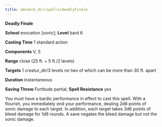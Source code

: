 ```yaml
---
title: advance_dir/spells/deadlyFinale
---
```

 **Deadly Finale**

**School** evocation [sonic]; **Level** bard 6

**Casting Time** 1 standard action

**Components** V, S

**Range** close (25 ft. + 5 ft./2 levels)

**Targets** 1 creatur_dir/3 levels no two of which can be more than 30 ft. apart

**Duration** instantaneous

**Saving Throw** Fortitude partial; **Spell Resistance** yes

You must have a bardic performance in effect to cast this spell. With a flourish, you immediately end your performance, dealing 2d8 points of sonic damage to each target. In addition, each target takes 3d6 points of bleed damage for 1d6 rounds. A save negates the bleed damage but not the sonic damage.

